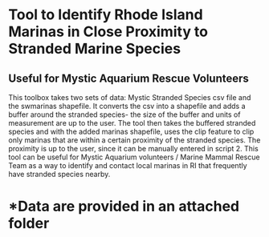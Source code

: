 # Tool to Identify Rhode Island Marinas in Close Proximity to Stranded Marine Species 
## Useful for Mystic Aquarium Rescue Volunteers

This toolbox takes two sets of data: Mystic Stranded Species csv file and the swmarinas shapefile.
It converts the csv into a shapefile and adds a buffer around the stranded species- the size of the buffer and units of measurement are up to the user.
The tool then takes the buffered stranded species and with the added marinas shapefile, uses the clip feature to clip only marinas that are within a certain proximity of the stranded species.
The proximity is up to the user, since it can be manually entered in script 2. 
This tool can be useful for Mystic Aquarium volunteers / Marine Mammal Rescue Team as a way to identify and contact local marinas in RI that frequently have stranded species nearby. 

# *Data are provided in an attached folder
